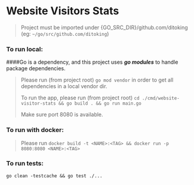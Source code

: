 # Website Visitors Stats

> Project must be imported under {GO_SRC_DIR}/github.com/ditoking (eg: `~/go/src/github.com/ditoking`)

### To run local:
####Go is a dependency, and this project uses ***go modules*** to handle package dependencies.
> Please run (from project root) `go mod vendor` in order to get all dependencies in a local vendor dir.
> 
> To run the app, please run (from project root) `cd ./cmd/website-visitor-stats && go build . && go run main.go`
> 
> Make sure port 8080 is available.

### To run with docker:
> Please run `docker build -t <NAME>:<TAG> && docker run -p 8080:8080 <NAME>:<TAG>`

### To run tests:
`go clean -testcache && go test ./...`